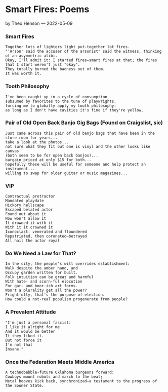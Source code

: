 # Smart Fires: Poems

by Theo Henson — 2022-05-09

### Smart Fires

```
Together lots of lighters light put-together lot fires.
"'Arson' said the accuser of the arsonist" said the witness, thinking of an asymmetric alibi.
Okay, I'll admit it: I started fires—smart fires at that; the fires that I start weren't just "okay".
They totally burned the badness out of them.
It was worth it.
```

### Tooth Philosophy

```
I've been caught up in a cycle of consumption
subsumed by favorites to the tune of playwrights,
forcing me to globally apply my tooth philosophy:
as long as I don't have cavities it's fine if they're yellow.
```

### Pair of Old Open Back Banjo Gig Bags (Found on Craigslist, sic)

```
Just came across this pair of old banjo bags that have been in the store room for years...
take a look at the photos...
not sure what they fit but one is vinyl and the other looks like canvas
(both seem to be for open back banjos)...
bargain priced at only $15 for both...
hopefully these will be useful for someone and help protect an instrument...
willing to swap for older guitar or music magazines...
```

### VIP

```
Contractual protractor
Mandated playdate
Hickory hellscape
Escaped belated actor
Found out about it
Now won't allow it
It drowned it with it
With it it crowned it
Iconoclast: venerated and floundered
Repatriated, then coronated—betrayed
All hail the actor royal
```

### Do We Need a Law for That?

```
In the city, the people's will overrides establishment:
Walk despite the amber hand, and
Occupy garden written for built.
Folk intuition can be great and harmful
With hate- and scorn-ful elocution
For gar- and boor-ish art forms.
Won't a plurality get all the power?
Frightfully, that's the purpose of election.
How could a not-real populism progenerate from people?
```

### A Prevalent Attitude

```
"I'm just a personal fascist:
I like it alright for me
And it would be better
If they liked it.
But not force it
I'm not that
Insane."
```

### Once the Federation Meets Middle America

```
A technobabble-future Oklahoma burgeons forward:
Cowboys mount robots and march to the beat;
Metal hooves kick back, synchronized—a testament to the progress of the Sooner State.
```
